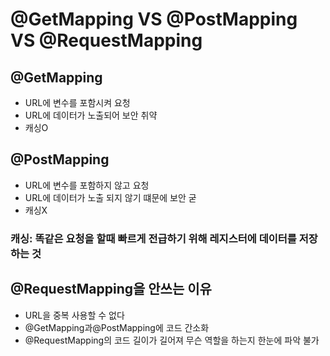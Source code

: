 # @GetMapping VS @PostMapping VS @RequestMapping

## @GetMapping
* URL에 변수를 포함시켜 요청
* URL에 데이터가 노출되어 보안 취약
* 캐싱O

## @PostMapping
* URL에 변수를 포함하지 않고 요청
* URL에 데이터가 노출 되지 않기 떄문에 보안 굳
* 캐싱X
### 캐싱: 똑같은 요청을 할때 빠르게 전급하기 위해 레지스터에 데이터를 저장하는 것

## @RequestMapping을 안쓰는 이유
* URL을 중복 사용할 수 없다
* @GetMapping과@PostMapping에 코드 간소화
* @RequestMapping의 코드 길이가 길어져 무슨 역할을 하는지 한눈에 파악 불가

